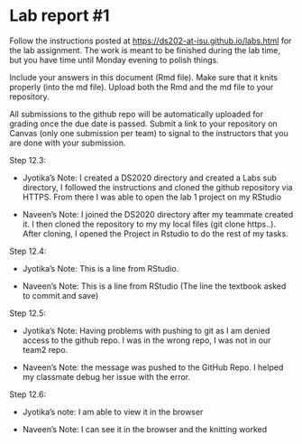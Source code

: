 
<!-- README.md is generated from README.Rmd. Please edit the README.Rmd file -->

# Lab report \#1

Follow the instructions posted at
<https://ds202-at-isu.github.io/labs.html> for the lab assignment. The
work is meant to be finished during the lab time, but you have time
until Monday evening to polish things.

Include your answers in this document (Rmd file). Make sure that it
knits properly (into the md file). Upload both the Rmd and the md file
to your repository.

All submissions to the github repo will be automatically uploaded for
grading once the due date is passed. Submit a link to your repository on
Canvas (only one submission per team) to signal to the instructors that
you are done with your submission.

Step 12.3:

- Jyotika’s Note: I created a DS2020 directory and created a Labs sub
  directory, I followed the instructions and cloned the github
  repository via HTTPS. From there I was able to open the lab 1 project
  on my RStudio

- Naveen’s Note: I joined the DS2020 directory after my teammate created
  it. I then cloned the repository to my my local files (git clone
  https..). After cloning, I opened the Project in Rstudio to do the
  rest of my tasks.

Step 12.4:

- Jyotika’s Note: This is a line from RStudio.

- Naveen’s Note: This is a line from RStudio (The line the textbook
  asked to commit and save)

Step 12.5:

- Jyotika’s Note: Having problems with pushing to git as I am denied
  access to the github repo. I was in the wrong repo, I was not in our
  team2 repo.

- Naveen’s Note: the message was pushed to the GitHub Repo. I helped my
  classmate debug her issue with the error.

Step 12.6:

- Jyotika’s note: I am able to view it in the browser

- Naveen’s Note: I can see it in the browser and the knitting worked
